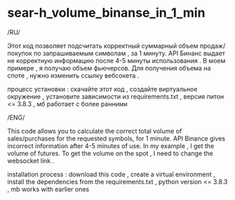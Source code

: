 # sear-h_volume_binanse_in_1_min
/RU/

Этот код позволяет подсчитать корректный суммарный объем продаж/покупок по запрашиваемым символам , за 1 минуту. 
API Бинанс выдает не корректную информацию после 4-5 минуты использования . В моем примере , я получаю объем фьючерсов.
  Для получения объема на споте , нужно изменить ссылку вебсокета .

процесс установки :
 скачайте этот код , создайте виртуальное окружение , установите зависимости из requirements.txt , версия питон <= 3.8.3 , мб работает с более ранними 

/ENG/

This code allows you to calculate the correct total volume of sales/purchases for the requested symbols, for 1 minute. 
API Binance gives incorrect information after 4-5 minutes of use. In my example , I get the volume of futures.
  To get the volume on the spot , I need to change the websocket link .

installation process :
 download this code , create a virtual environment , install the dependencies from the requirements.txt , python version <= 3.8.3 , mb works with earlier ones